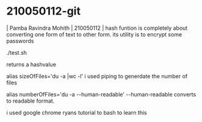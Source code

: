 # 210050112-git

| Pamba Ravindra Mohith | 210050112 |
hash funtion is completely about converting one form of text to other form.
its utility is to encrypt some passwords

./test.sh <somestring>

returns a hashvalue

alias sizeOfFiles='du -a |wc -l'
i used piping to generdate the number of files 

alias numberOfFiles='du -a --human-readable'
--human-readable converts to readable format.

i used google chrome ryans tutorial to bash to learn this
